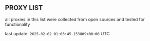 ## PROXY LIST

all proxies in this list were collected from open sources and tested for functionality

last update: `2025-02-02 01:03:45.153809+00:00` UTC